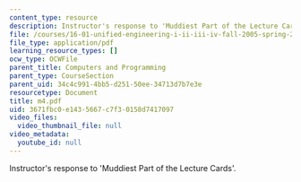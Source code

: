 ```yaml
---
content_type: resource
description: Instructor's response to 'Muddiest Part of the Lecture Cards'.
file: /courses/16-01-unified-engineering-i-ii-iii-iv-fall-2005-spring-2006/3671fbc0e1435667c7f30158d7417097_m4.pdf
file_type: application/pdf
learning_resource_types: []
ocw_type: OCWFile
parent_title: Computers and Programming
parent_type: CourseSection
parent_uid: 34c4c991-4bb5-d251-50ee-34713d7b7e3e
resourcetype: Document
title: m4.pdf
uid: 3671fbc0-e143-5667-c7f3-0158d7417097
video_files:
  video_thumbnail_file: null
video_metadata:
  youtube_id: null
---
```

Instructor's response to 'Muddiest Part of the Lecture Cards'.

